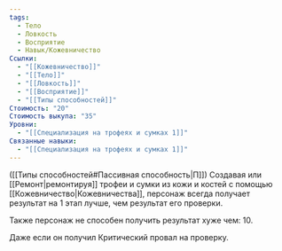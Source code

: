 ```yaml
---
tags:
  - Тело
  - Ловкость
  - Восприятие
  - Навык/Кожевничество
Ссылки:
  - "[[Кожевничество]]"
  - "[[Тело]]"
  - "[[Ловкость]]"
  - "[[Восприятие]]"
  - "[[Типы способностей]]"
Стоимость: "20"
Стоимость выкупа: "35"
Уровни:
  - "[[Специализация на трофеях и сумках 1]]"
Связанные навыки:
  - "[[Специализация на трофеях и сумках 1]]"
---
```

([[Типы способностей#Пассивная способность|П]]) Создавая или [[Ремонт|ремонтируя]] трофеи и сумки из кожи и костей с помощью [[Кожевничество|Кожевничества]], персонаж всегда получает результат на 1 этап лучше, чем результат его проверки. 

Также персонаж не способен получить результат хуже чем: 10. 

Даже если он получил Критический провал на проверку. 